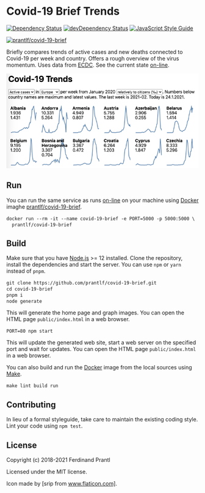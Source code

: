 # Covid-19 Brief Trends

[![Dependency Status](https://david-dm.org/prantlf/covid-19-brief.svg)](https://david-dm.org/prantlf/covid-19-brief)
[![devDependency Status](https://david-dm.org/prantlf/covid-19-brief/dev-status.svg)](https://david-dm.org/prantlf/covid-19-brief#info=devDependencies)
[![JavaScript Style Guide](https://img.shields.io/badge/code_style-standard-brightgreen.svg)](https://standardjs.com)

[![prantlf/covid-19-brief](http://dockeri.co/image/prantlf/covid-19-brief)](https://hub.docker.com/repository/docker/prantlf/covid-19-brief/)

Briefly compares trends of active cases and new deaths connected to Covid-19 per week and country. Offers a rough overview of the virus momentum. Uses data from [ECDC]. See the current state [on-line].

![Example](./internal/example.png)

## Run

You can run the same service as runs [on-line] on your machine using [Docker] imaghe [prantlf/covid-19-brief].

    docker run --rm -it --name covid-19-brief -e PORT=5000 -p 5000:5000 \
      prantlf/covid-19-brief

## Build

Make sure that you have [Node.js] >= 12 installed. Clone the repository, install the dependencies and start the server. You can use `npm` or `yarn` instead of `pnpm`.

    git clone https://github.com/prantlf/covid-19-brief.git
    cd covid-19-brief
    pnpm i
    node generate

This will generate the home page and graph images. You can open the HTML page `public/index.html` in a web browser.

    PORT=80 npm start

This will update the generated web site, start a web server on the specified port and wait for updates. You can open the HTML page `public/index.html` in a web browser.

You can also build and run the [Docker] image from the local sources using [Make].

    make lint build run

## Contributing

In lieu of a formal styleguide, take care to maintain the existing coding style. Lint your code using `npm test`.

## License

Copyright (c) 2018-2021 Ferdinand Prantl

Licensed under the MIT license.

Icon made by [srip from www.flaticon.com].

[on-line]: https://prantlf.github.io/covid-19-brief
[ECDC]: https://opendata.ecdc.europa.eu/
[Node.js]: https://nodejs.org/
[Docker]: https://www.docker.com/
[Make]: https://www.gnu.org/software/make/
[srip from www.flaticon.com]: https://www.flaticon.com/free-icon/coronavirus_2833315
[prantlf/covid-19-brief]: https://hub.docker.com/repository/docker/prantlf/covid-19-brief

